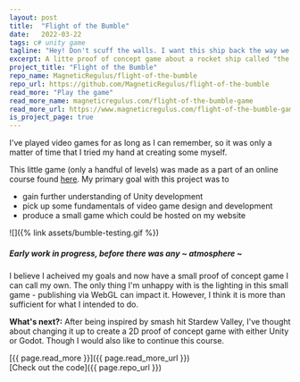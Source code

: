 ```yaml
---
layout: post
title:  "Flight of the Bumble"
date:   2022-03-22
tags: c# unity game
tagline: "Hey! Don't scuff the walls. I want this ship back the way we found it."
excerpt: A litte proof of concept game about a rocket ship called "the Bumble."
project_title: "Flight of the Bumble"
repo_name: MagneticRegulus/flight-of-the-bumble
repo_url: https://github.com/MagneticRegulus/flight-of-the-bumble
read_more: "Play the game"
read_more_name: magneticregulus.com/flight-of-the-bumble-game
read_more_url: https://www.magneticregulus.com/flight-of-the-bumble-game
is_project_page: true
---
```


I've played video games for as long as I can remember, so it was only a matter of time that I tried my hand at creating some myself.

This little game (only a handful of levels) was made as a part of an online course found [here](https://www.udemy.com/course/unitycourse2/). My primary goal with this project was to
- gain further understanding of Unity development
- pick up some fundamentals of video game design and development
- produce a small game which could be hosted on my website

![]({% link assets/bumble-testing.gif %})
##### Early work in progress, before there was any ~ atmosphere ~

I believe I acheived my goals and now have a small proof of concept game I can call my own. The only thing I'm unhappy with is the lighting in this small game - publishing via WebGL can impact it. However, I think it is more than sufficient for what I intended to do.

**What's next?:** After being inspired by smash hit Stardew Valley, I've thought about changing it up to create a 2D proof of concept game with either Unity or Godot. Though I would also like to continue this course.

[{{ page.read_more }}]({{ page.read_more_url }})  
[Check out the code]({{ page.repo_url }})
